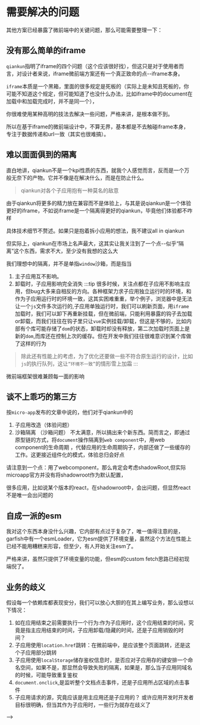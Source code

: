 
# 需要解决的问题
其他方案已经暴露了微前端中的关键问题，那么可能需要整理一下：
## 没有那么简单的iframe
`qiankun`指明了iframe的四个问题（这个应该很好找），但这只是对于使用者而言，对设计者来说，iframe微前端方案还有一个真正致命的点--iframe本身。

`iframe`本质是一个黑箱，里面的很多规定是死板的（实际上是未知且死板的，你可能不知道这个规定，但可能知道了也没什么办法，比如iframe中的document在加载中和加载完成时，并不是同一个），

你很难使用某种高明的技法去解决一些问题，严格来讲，是根本做不到。

所以在基于iframe的微前端设计中，不算无界，基本都是不去触碰iframe本身，专注于数据传递和url一致（其实也很难搞）。



## 难以面面俱到的隔离
直白地讲，qiankun不是一个kpi性质的东西，就我个人感觉而言，反而是一个万般无奈下的产物。它并不像是在解决什么，而是在防止什么。

> qiankun对各个子应用抱有一种莫名的敌意

由于qiankun将更多的精力放在兼容而不是体验上，与其是说qiankun是一个体验更好的iframe，不如说iframe是一个隔离得更好的qiankun，毕竟他们体验都不咋样

具体技术细节不赘述。如果只是抱着拆小应用的想法，我不建议all in qiankun

但实际上，qiankun在市场上名声最大，这其实让我关注到了一个点--似乎“隔离”这个东西，需求不大，至少没有我想的这么大

我们理想中的隔离，并不是单指`window`沙箱，而是指当

1. 主子应用互不影响。
2. 卸载时，子应用影响完全消失
:::tip
很多时候，关注点都在子应用不影响主应用，但bug大多来自相反的方向。各种框架力求子应用独立运行时的环境，和作为子应用运行时的环境一致，这其实困难重重，举个例子，浏览器中是无法让一个`js`文件多次运行的,子应用单独运行时，我们可以刷新页面，用`iframe`加载时，我们可以卸下再重新挂载，但在微前端，只能利用暴露的钩子去加载or卸载，而我们往往在钩子里只让`vue`实例挂载/卸载，但这是不够的，比如内部有个库可能存储了`dom`的状态，卸载时却没有释放，第二次加载时页面上是新的`dom`,而库还在控制上次的缓存。但在开发中我们往往很难意识到某个库做了这样的行为

> 除此还有性能上的考虑，为了优化还要做一些不符合原生运行的设计，比如`js`的执行队列，这让`“环境不一致”`的情形雪上加霜
:::

微前端框架很难兼顾每一面的影响
## 谈不上乖巧的第三方
按`micro-app`发布的文章中说的，他们对于qiankun中的
1. 子应用改造（体验问题）
2. 沙箱隔离 （沙箱问题）
不太满意，所以搞出来个新东西。简而言之，即通过原型链的方式，将`document`操作隔离到`web component`中，用web component的生命周期 ，代替应用的生命周期钩子，内部还做了一些缓存的工作。这更接近组件化的模式，体验总归会好点 

请注意到一个点：用了webcomponent，那么肯定会考虑shadowRoot,但实际microapp官方并没有将shadowroot作为默认配置，

很多应用，比如说某个版本的react，在shadowroot中，会出问题，但显然react不是唯一会出问题的



## 自成一派的esm

我对这个东西本身没什么兴趣，它内部有点过于复杂了，唯一值得注意的是，garfish中有一个esmLoader，它为esm提供了环境变量，虽然这个方法在性能上已经不能用糟糕来形容，但至少，有人开始关注esm了。

严格来讲，虽然只提供了环境变量的功能，但esm的custom fetch思路已经初现端倪了。


## 业务的歧义
假设每一个依赖库都表现安分，我们可以放心大胆的在其上编写业务，那么设想以下情况：
1. 如在应用结束之前需要执行一个行为:作为子应用时，这个应用结束的时间，究竟是指主应用结束的时间，子应用卸载/隐藏的时间，还是子应用销毁的时间？
2. 子应用使用`location.href`跳转：在微前端中，是应该整个页面跳转，还是这个子应用部分跳转
3. 子应用使用`localStorage`储存鉴权信息时，是否应对子应用存的键安排一个命名空间，如果不是，那显然会导致失败的隔离，如果是，那么当子应用同域名的时候，可能导致重复鉴权
4. `document.onclick`,是监听整个文档点击事件，还是子应用所占区域的点击事件
5. 子应用请求的源，究竟应该是用主应用还是子应用的？
或许应用开发时开发者目标很明确，但当其作为子应用时，一些行为就存在歧义了
<!-- ## 究竟要解耦些什么
> 主要的点见前文
> wujie中的issue基本是iframe问题大赏，想了解iframe的人务必一看

wujie有一个比较特殊的点，除了初始化时主应用会往子应用做路由传递，后续只有子应用传递给主应用路由信息，实现了一个路由的解耦，虽然这不是很重要，也不会有什么问题，不过在微前端中，什么东西要解耦也是一个麻烦，因为除了纯粹的iframe，其他方案视图都不可能解耦（我说的不是dom结构） -->

<!-- ## 总结
<!-- > 写得有点散乱，流水账是这样的 -->
<!-- 具体问题就是这几个：
1. 用不用iframe。如果用，只能对一些问题睁一只眼闭一只眼
2. 用不用web component，如果用，webcomponent下的问题，无论是一些依赖的问题，还是样式的问题，怎么办，如果不用，怎么管理dom
3. 路由怎么弄 --> -->